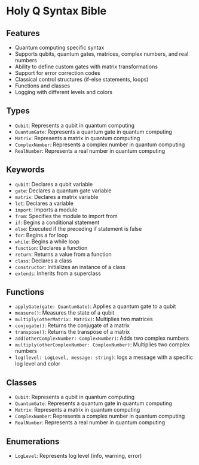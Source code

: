 # Holy Q Syntax Bible

## Features

- Quantum computing specific syntax
- Supports qubits, quantum gates, matrices, complex numbers, and real numbers
- Ability to define custom gates with matrix transformations
- Support for error correction codes
- Classical control structures (if-else statements, loops)
- Functions and classes
- Logging with different levels and colors

## Types

- `Qubit`: Represents a qubit in quantum computing
- `QuantumGate`: Represents a quantum gate in quantum computing
- `Matrix`: Represents a matrix in quantum computing
- `ComplexNumber`: Represents a complex number in quantum computing
- `RealNumber`: Represents a real number in quantum computing

## Keywords

- `qubit`: Declares a qubit variable
- `gate`: Declares a quantum gate variable
- `matrix`: Declares a matrix variable
- `let`: Declares a variable
- `import`: Imports a module
- `from`: Specifies the module to import from
- `if`: Begins a conditional statement
- `else`: Executed if the preceding if statement is false
- `for`: Begins a for loop
- `while`: Begins a while loop
- `function`: Declares a function
- `return`: Returns a value from a function
- `class`: Declares a class
- `constructor`: Initializes an instance of a class
- `extends`: Inherits from a superclass

## Functions

- `applyGate(gate: QuantumGate)`: Applies a quantum gate to a qubit
- `measure()`: Measures the state of a qubit
- `multiply(otherMatrix: Matrix)`: Multiplies two matrices
- `conjugate()`: Returns the conjugate of a matrix
- `transpose()`: Returns the transpose of a matrix
- `add(otherComplexNumber: ComplexNumber)`: Adds two complex numbers
- `multiply(otherComplexNumber: ComplexNumber)`: Multiplies two complex numbers
- `log(level: LogLevel, message: string)`: logs a message with a specific log level and color

## Classes

- `Qubit`: Represents a qubit in quantum computing
- `QuantumGate`: Represents a quantum gate in quantum computing
- `Matrix`: Represents a matrix in quantum computing
- `ComplexNumber`: Represents a complex number in quantum computing
- `RealNumber`: Represents a real number in quantum computing

## Enumerations

- `LogLevel`: Represents log level (info, warning, error)
